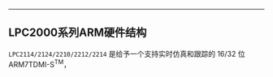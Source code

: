 


------

## LPC2000系列ARM硬件结构

`LPC2114/2124/2210/2212/2214` 是给予一个支持实时仿真和跟踪的 16/32 位 ARM7TDMI-S<sup>TM</sup>，